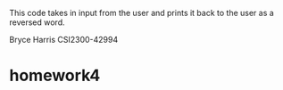 This code takes in input from the user and prints it back to the user
as a reversed word.

Bryce Harris
CSI2300-42994
# homework4

